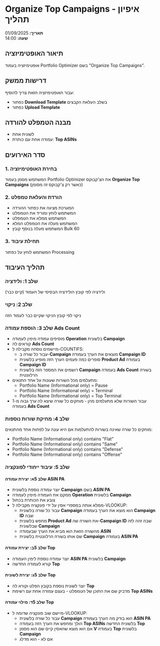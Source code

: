 # Organize Top Campaigns - איפיון תהליך

**תאריך:** 01/09/2025  
**שעה:** 14:00

## תיאור האופטימיזציה
אופטימיזציה בעמוד Portfolio Optimizer בשם "Organize Top Campaigns".

## דרישות ממשק
עבור האופטימיזציה הזאת צריך להוסיף:
- כפתור **Download Template** בשלב העלאת הקבצים
- כפתור **Upload Template**

## מבנה הטמפלט להורדה
- לשונית אחת
- עמודה אחת עם כותרת: **Top ASINs**

## סדר האירועים

### 1. בחירת האופטימיזציה
המשתמש מסמן בעמוד Portfolio Optimizer את הצ'קבוקס **Organize Top Campaigns** (כאשר רק צ'קבוקס זה מסומן)

### 2. הורדת והעלאת טמפלט
- המערכת מציגה את כפתור ההורדה
- המשתמש לוחץ ומוריד את הטמפלט
- המשתמש ממלא את הטמפלט
- המשתמש מעלה את הטמפלט המלא
- המשתמש מעלה בנוסף קובץ Bulk 60

### 3. תחילת עיבוד
המשתמש לוחץ על כפתור Processing

## תהליך העיבוד

### שלב 1: ולידציה
ולידציה לפי קובץ הולידציה הבסיסי של העמוד (קיים כבר)

### שלב 2: ניקוי
ניקוי לפי קובץ הניקוי שקיים כבר לעמוד הזה

### שלב 3: הוספת עמודה Ads Count
- מוסיפים עמודה מימין לעמודה **Operation** בלשונית **Campaign**
- קוראים לה **Ads Count**
- מיישמים נוסחה מקבילה ל-COUNTIFS:
  - עבור כל שורה ב-**Campaign** מוצאים את הערך בעמודה **Campaign ID**
  - סופרים כמה פעמים הערך הזה מופיע בלשונית **Product Ad** בעמודה **Campaign ID**
  - רושמים את המספר הזה בלשונית **Campaign** בעמודה **Ads Count** בשורה הרלוונטית
- מתעלמים מכל השורות שעונות על אחד התנאים:
  - Portfolio Name (Informational only) = Pause
  - Portfolio Name (Informational only) = Terminal
  - Portfolio Name (Informational only) = Top Terminal
- עבור השורות שלא מתעלמים מהן - מוחקים כל שורה שיצא לה ערך גבוה מ-1 בעמודה **Ads Count**

### שלב 4: מחיקת שורות נוספות
מוחקים כל שורה שאינה בשורות להתעלמות אם היא עונה על לפחות אחד מהתנאים:
- Portfolio Name (Informational only) contains "Flat"
- Portfolio Name (Informational only) contains "Same"
- Portfolio Name (Informational only) contains "Defense"
- Portfolio Name (Informational only) contains "Offense"

### שלב 5: עיבוד ייחודי לפונקציה

#### שלב 5א: יצירת עמודה ASIN PA
- יוצר עמודה נוספת בלשונית **Campaign** בשם **ASIN PA**
- ממקם את העמודה מימין לעמודה **Operation** בלשונית **Campaign**
- צובע את הכותרת בכחול
- ממלא אותה במספרי אסין על ידי פונקציה מקבילה ל-VLOOKUP:
  - עבור כל שורה בלשונית **Campaign** הוא מוצא את הערך בעמודה **Campaign ID** שבה
  - מחפש בלשונית **Product Ad** את השורה שה-**Campaign ID** שבה זהה לזה שבלשונית **Campaign**
  - מהשורה הזאת הוא מביא את הערך שבעמודה **ASIN**
  - שם אותו בשורה הרלוונטית בלשונית **Campaign** בעמודה **ASIN PA**

#### שלב 5ב: יצירת עמודה Top
- יוצר עמודה נוספת לימין העמודה **ASIN PA** בלשונית **Campaign**
- קורא לעמודה החדשה **Top**

#### שלב 5ג: יצירת לשונית Top
- יוצר לשונית נוספת בקובץ הפלט וקורא לה **Top**
- מדביק שם את התוכן של הטמפלט - בעצם עמודה אחת עם רשימת **Top ASINs**

#### שלב 5ד: מילוי עמודה Top
- מיישם שוב פונקציה שדומה ל-VLOOKUP:
  - עבור כל שורה בלשונית **Campaign** הוא בודק מה הערך בעמודה **ASIN PA**
  - הולך ומחפש את הערך הזה בעמודה **Top ASINs** בלשונית החדשה **Top**
  - אם הוא מוצא שהאסין קיים שם הוא מסמן **V** בעמודה **Top** בלשונית **Campaign**
  - אם לא - הוא מדלג